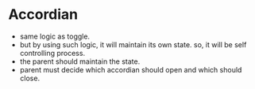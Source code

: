 # Accordian
  - same logic as toggle. 
  - but by using such logic, it will maintain its own state. so, it will be self controlling process.
  - the parent should maintain the state.
  - parent must decide which accordian should open and which should close.  